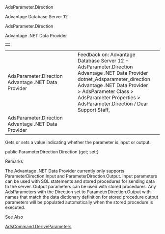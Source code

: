 AdsParameter.Direction




Advantage Database Server 12  

AdsParameter.Direction

Advantage .NET Data Provider

|  |
| --- |
|  |

|  |  |  |  |  |
| --- | --- | --- | --- | --- |
| AdsParameter.Direction  Advantage .NET Data Provider |  |  | Feedback on: Advantage Database Server 12 - AdsParameter.Direction Advantage .NET Data Provider dotnet\_Adsparameter\_direction Advantage .NET Data Provider > AdsParameter Class > AdsParameter Properties > AdsParameter.Direction / Dear Support Staff, |  |
| AdsParameter.Direction  Advantage .NET Data Provider |  |  |  |  |

Gets or sets a value indicating whether the parameter is input or output.

public ParameterDirection Direction {get; set;}

Remarks

The Advantage .NET Data Provider currently only supports ParameterDirection.Input and ParameterDirection.Output. Input parameters can be used with SQL statements and stored procedures for sending data to the server. Output parameters can be used with stored procedures. Any AdsParameters with the Direction set to ParameterDirection.Output with names that match the data dictionary definition for stored procedure output parameters will be populated automatically when the stored procedure is executed.

See Also

[AdsCommand.DeriveParameters](dotnet_adscommand_deriveparameters.htm)